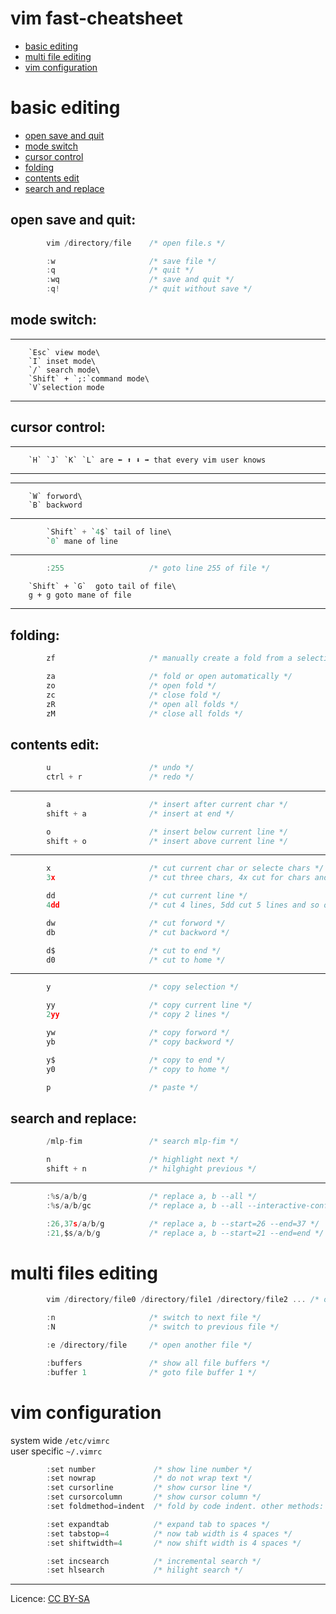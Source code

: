 # vim fast-cheatsheet
- [basic editing](#basic-editing "goto basic-editing")
- [multi file editing](#multi-file-editing "goto multi-file-editing")
- [vim configuration](#vim-configuration "goto vim-configuration")
# basic editing
- [open save and quit](#open-save-and-quit "goto open-save-and-quit")
- [mode switch](#mode-switch "goto mode-switch")
- [cursor control](#cursor-control "goto cursor-control")
- [folding](#folding "goto folding")
- [contents edit](#contents-edit "goto contents-edit")
- [search and replace](#search-and-replace "goto search-and-replace")
## open save and quit:
```c
        vim /directory/file    /* open file.s */
```
```c
        :w                     /* save file */
        :q                     /* quit */
        :wq                    /* save and quit */
        :q!                    /* quit without save */
```
## mode switch:
- - - -
        `Esc` view mode\
        `I` inset mode\
        `/` search mode\
        `Shift` + `;:`command mode\
        `V`selection mode
- - - -
## cursor control:
- - - -

        `H` `J` `K` `L` are ⬅️ ⬆️ ⬇️ ➡️ that every vim user knows

- - - -
- - - -
        `W` forword\
        `B` backword
- - - -
```c
        `Shift` + `4$` tail of line\
        `0` mane of line
```
- - - -
```c
        :255                   /* goto line 255 of file */
```
        `Shift` + `G`  goto tail of file\
        g + g goto mane of file
- - - -
## folding:
```c
        zf                     /* manually create a fold from a selection */
```
```c
        za                     /* fold or open automatically */
        zo                     /* open fold */
        zc                     /* close fold */
        zR                     /* open all folds */
        zM                     /* close all folds */
```
## contents edit:
```c
        u                      /* undo */
        ctrl + r               /* redo */
```
- - - -
```c
        a                      /* insert after current char */
        shift + a              /* insert at end */
```
```c
        o                      /* insert below current line */
        shift + o              /* insert above current line */
```
- - - -
```c
        x                      /* cut current char or selecte chars */
        3x                     /* cut three chars, 4x cut for chars and so on */
```
```c
        dd                     /* cut current line */
        4dd                    /* cut 4 lines, 5dd cut 5 lines and so on */
```
```c
        dw                     /* cut forword */
        db                     /* cut backword */
```
```c
        d$                     /* cut to end */
        d0                     /* cut to home */
```
- - - -
```c
        y                      /* copy selection */
```
```c
        yy                     /* copy current line */
        2yy                    /* copy 2 lines */
```
```c
        yw                     /* copy forword */
        yb                     /* copy backword */
```
```c
        y$                     /* copy to end */
        y0                     /* copy to home */
```
```c
        p                      /* paste */
```
## search and replace:
```c
        /mlp-fim               /* search mlp-fim */
```
```c
        n                      /* highlight next */
        shift + n              /* hilghight previous */
```
- - - -
```c
        :%s/a/b/g              /* replace a, b --all */
        :%s/a/b/gc             /* replace a, b --all --interactive-confirm */
```
```c
        :26,37s/a/b/g          /* replace a, b --start=26 --end=37 */
        :21,$s/a/b/g           /* replace a, b --start=21 --end=end */
```
# multi files editing
```c
        vim /directory/file0 /directory/file1 /directory/file2 ... /* open multi files */
```
```c
        :n                     /* switch to next file */
        :N                     /* switch to previous file */
```
```c
        :e /directory/file     /* open another file */
```
```c
        :buffers               /* show all file buffers */
        :buffer 1              /* goto file buffer 1 */
```
# vim configuration
system wide `/etc/vimrc`\
user specific `~/.vimrc`
```c
        :set number             /* show line number */
        :set nowrap             /* do not wrap text */
        :set cursorline         /* show cursor line */
        :set cursorcolumn       /* show cursor column */
        :set foldmethod=indent  /* fold by code indent. other methods: manual, syntax, marker, foldable block, expr */
```
```c
        :set expandtab          /* expand tab to spaces */
        :set tabstop=4          /* now tab width is 4 spaces */
        :set shiftwidth=4       /* now shift width is 4 spaces */
```
```c
        :set incsearch          /* incremental search */
        :set hlsearch           /* hilight search */
```
- - - -
Licence: [CC BY-SA](https://creativecommons.org/licenses/by-sa/4.0/)
